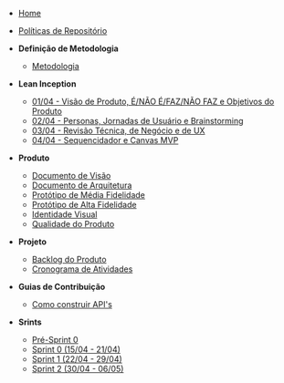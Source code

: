 <!-- docs/_sidebar.md -->
- [Home](/)
- [Políticas de Repositório](/politicas/politicas_de_repositorio.md)

- **Definição de Metodologia**
  - [Metodologia](/metodologia/metodologia.md)

- **Lean Inception**
  - [01/04 - Visão de Produto, É/NÃO É/FAZ/NÃO FAZ e Objetivos do Produto](/lean_inception/lean_inception1.md)
  - [02/04 - Personas, Jornadas de Usuário e Brainstorming](/lean_inception/lean_inception2.md)
  - [03/04 - Revisão Técnica, de Negócio e de UX](/lean_inception/lean_inception3.md)
  - [04/04 - Sequencidador e Canvas MVP](/lean_inception/lean_inception4.md)

- **Produto**
  - [Documento de Visão](/produto/documento_de_visao.md)
  - [Documento de Arquitetura](/produto/documento_de_arquitetura.md)
  - [Protótipo de Média Fidelidade](/produto/prototipo_media_fidelidade.md)
  - [Protótipo de Alta Fidelidade](/produto/prototipo_alta_fidelidade.md)
  - [Identidade Visual](/produto/identidade_visual.md)
  - [Qualidade do Produto](/produto/qualidade_do_produto.md)

- **Projeto**
  - [Backlog do Produto](/projeto/backlog_produto.md)
  - [Cronograma de Atividades](/projeto/cronograma.md)

- **Guias de Contribuição**
  - [Como construir API's](/guias/arquitetura_apis.md)

- **Srints**
  - [Pré-Sprint 0](/sprints/pre_sprint_0.md)
  - [Sprint 0 (15/04 - 21/04)](/sprints/sprint_0.md)
  - [Sprint 1 (22/04 - 29/04)](/sprints/sprint_1.md)
  - [Sprint 2 (30/04 - 06/05)](/sprints/sprint_2.md)